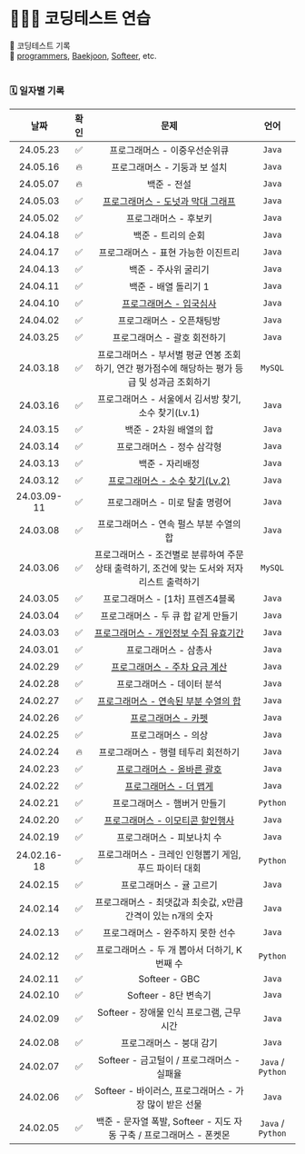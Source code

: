# 👩🏻‍💻 코딩테스트 연습

📌 코딩테스트 기록  
📌 [programmers](https://programmers.co.kr/), [Baekjoon](https://www.acmicpc.net/), [Softeer](https://softeer.ai/index), etc.
<br><br>

### 🗓️ 일자별 기록
|날짜|확인|문제|언어|
|:----:|:----:|:----:|:----:|
|24.05.23|✅|프로그래머스 - 이중우선순위큐|`Java`|
|24.05.16|🔥|프로그래머스 - 기둥과 보 설치|`Java`|
|24.05.07|🔥|백준 - 전설|`Java`|
|24.05.03|✅|[프로그래머스 - 도넛과 막대 그래프](https://coding-vvon.tistory.com/entry/coding-test-11)|`Java`|
|24.05.02|✅|프로그래머스 - 후보키|`Java`|
|24.04.18|✅|백준 - 트리의 순회|`Java`|
|24.04.17|✅|프로그래머스 - 표현 가능한 이진트리|`Java`|
|24.04.13|✅|백준 - 주사위 굴리기|`Java`|
|24.04.11|✅|백준 - 배열 돌리기 1|`Java`|
|24.04.10|✅|[프로그래머스 - 입국심사](https://coding-vvon.tistory.com/entry/coding-test-10)|`Java`|
|24.04.02|✅|프로그래머스 - 오픈채팅방|`Java`|
|24.03.25|✅|프로그래머스 - 괄호 회전하기|`Java`|
|24.03.18|✅|프로그래머스 - 부서별 평균 연봉 조회하기, 연간 평가점수에 해당하는 평가 등급 및 성과금 조회하기|`MySQL`|
|24.03.16|✅|프로그래머스 - 서울에서 김서방 찾기, 소수 찾기(Lv.1)|`Java`|
|24.03.15|✅|백준 - 2차원 배열의 합|`Java`|
|24.03.14|✅|프로그래머스 - 정수 삼각형|`Java`|
|24.03.13|✅|백준 - 자리배정|`Java`|
|24.03.12|✅|[프로그래머스 - 소수 찾기(Lv.2)](https://coding-vvon.tistory.com/entry/coding-test-9)|`Java`|
|24.03.09-11|✅|프로그래머스 - 미로 탈출 명령어|`Java`|
|24.03.08|✅|프로그래머스 - 연속 펄스 부분 수열의 합|`Java`|
|24.03.06|✅|프로그래머스 - 조건별로 분류하여 주문상태 출력하기, 조건에 맞는 도서와 저자 리스트 출력하기|`MySQL`|
|24.03.05|✅|프로그래머스 - [1차] 프렌즈4블록|`Java`|
|24.03.04|✅|프로그래머스 - 두 큐 합 같게 만들기|`Java`|
|24.03.03|✅|[프로그래머스 - 개인정보 수집 유효기간](https://coding-vvon.tistory.com/entry/coding-test-8)|`Java`|
|24.03.01|✅|프로그래머스 - 삼총사|`Java`|
|24.02.29|✅|[프로그래머스 - 주차 요금 계산](https://coding-vvon.tistory.com/entry/coding-test-7)|`Java`|
|24.02.28|✅|프로그래머스 - 데이터 분석|`Java`|
|24.02.27|✅|[프로그래머스 - 연속된 부분 수열의 합](https://coding-vvon.tistory.com/entry/coding-test-6)|`Java`|
|24.02.26|✅|[프로그래머스 - 카펫](https://coding-vvon.tistory.com/entry/coding-test-4)|`Java`|
|24.02.25|✅|프로그래머스 - 의상|`Java`|
|24.02.24|🔥|프로그래머스 - 행렬 테두리 회전하기|`Java`|
|24.02.23|✅|[프로그래머스 - 올바른 괄호](https://coding-vvon.tistory.com/entry/coding-test-5)|`Java`|
|24.02.22|✅|[프로그래머스 - 더 맵게](https://coding-vvon.tistory.com/entry/coding-test-3)|`Java`|
|24.02.21|✅|프로그래머스 - 햄버거 만들기|`Python`|
|24.02.20|✅|[프로그래머스 - 이모티콘 할인행사](https://coding-vvon.tistory.com/entry/coding-test-2)|`Java`|
|24.02.19|✅|프로그래머스 - 피보나치 수|`Java`|
|24.02.16-18|✅|프로그래머스 - 크레인 인형뽑기 게임, 푸드 파이터 대회|`Python`|
|24.02.15|✅|프로그래머스 - 귤 고르기|`Java`|
|24.02.14|✅|프로그래머스 - 최댓값과 최솟값, x만큼 간격이 있는 n개의 숫자|`Java`|
|24.02.13|✅|프로그래머스 - 완주하지 못한 선수|`Java`|
|24.02.12|✅|프로그래머스 - 두 개 뽑아서 더하기, K번째 수|`Python`|
|24.02.11|✅|Softeer - GBC|`Java`|
|24.02.10|✅|Softeer - 8단 변속기|`Java`|
|24.02.09|✅|Softeer - 장애물 인식 프로그램, 근무 시간|`Java`|
|24.02.08|✅|프로그래머스 - 붕대 감기|`Java`|
|24.02.07|✅|Softeer - 금고털이 / 프로그래머스 - 실패율|`Java` / `Python`|
|24.02.06|✅|Softeer - 바이러스, 프로그래머스 - 가장 많이 받은 선물|`Java`|
|24.02.05|✅|백준 - 문자열 폭발, Softeer - 지도 자동 구축 / 프로그래머스 - 폰켓몬|`Java` / `Python`|

